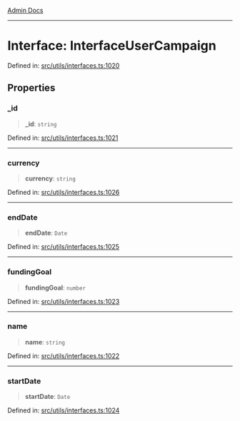 [Admin Docs](/)

***

# Interface: InterfaceUserCampaign

Defined in: [src/utils/interfaces.ts:1020](https://github.com/PalisadoesFoundation/talawa-admin/blob/main/src/utils/interfaces.ts#L1020)

## Properties

### \_id

> **\_id**: `string`

Defined in: [src/utils/interfaces.ts:1021](https://github.com/PalisadoesFoundation/talawa-admin/blob/main/src/utils/interfaces.ts#L1021)

***

### currency

> **currency**: `string`

Defined in: [src/utils/interfaces.ts:1026](https://github.com/PalisadoesFoundation/talawa-admin/blob/main/src/utils/interfaces.ts#L1026)

***

### endDate

> **endDate**: `Date`

Defined in: [src/utils/interfaces.ts:1025](https://github.com/PalisadoesFoundation/talawa-admin/blob/main/src/utils/interfaces.ts#L1025)

***

### fundingGoal

> **fundingGoal**: `number`

Defined in: [src/utils/interfaces.ts:1023](https://github.com/PalisadoesFoundation/talawa-admin/blob/main/src/utils/interfaces.ts#L1023)

***

### name

> **name**: `string`

Defined in: [src/utils/interfaces.ts:1022](https://github.com/PalisadoesFoundation/talawa-admin/blob/main/src/utils/interfaces.ts#L1022)

***

### startDate

> **startDate**: `Date`

Defined in: [src/utils/interfaces.ts:1024](https://github.com/PalisadoesFoundation/talawa-admin/blob/main/src/utils/interfaces.ts#L1024)
